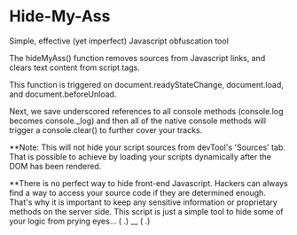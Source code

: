 # Hide-My-Ass
Simple, effective (yet imperfect) Javascript obfuscation tool

The hideMyAss() function removes sources from Javascript links, and clears text content from script tags.

This function is triggered on document.readyStateChange, document.load, and document.beforeUnload.

Next, we save underscored references to all console methods (console.log becomes console.\_log) and then all 
of the native console methods will trigger a console.clear() to further cover your tracks.

**Note: This will not hide your script sources from devTool's 'Sources' tab. That is possible to achieve by
loading your scripts dynamically after the DOM has been rendered.

**There is no perfect way to hide front-end Javascript. Hackers can always find a way to access your source code
if they are determined enough. That's why it is important to keep any sensitive information or proprietary methods
on the server side. This script is just a simple tool to hide some of your logic from prying eyes...  (  .) __ (  .) 
